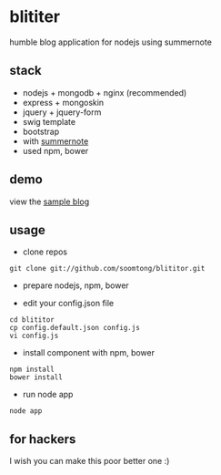 blititer
========

humble blog application for nodejs using summernote

## stack

- nodejs + mongodb + nginx (recommended)
- express + mongoskin
- jquery + jquery-form
- swig template
- bootstrap
- with [summernote](http://hackerwins.github.io/summernote/)
- used npm, bower

## demo

view the [sample blog](http://blog.nerdbrea.kr/)

## usage

- clone repos
```shell
git clone git://github.com/soomtong/blititor.git
```

- prepare nodejs, npm, bower

- edit your config.json file
```shell
cd blititor
cp config.default.json config.js
vi config.js
```

- install component with npm, bower
```shell
npm install
bower install
```

- run node app
```shell
node app
```


## for hackers

I wish you can make this poor better one :)
